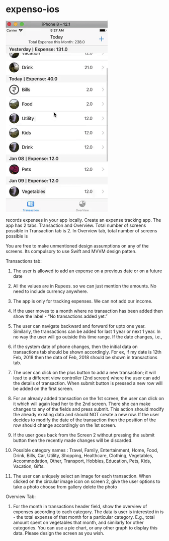 # expenso-ios
![alt tag](https://github.com/jshivam/expenso-ios/blob/master/expenso.gif)

records expenses in your app locally. 
Create an expense tracking app. The app has 2 tabs. Transaction and Overview. Total number of screens possible in Transaction tab is 2. In Overview tab, total number of screens possible is 

You are free to make unmentioned design assumptions on any of the screens. 
Its compulsory to use Swift and MVVM design patten. 

Transactions tab:
1.  The user is allowed to add an expense on a previous date or on a future date

2.  All the values are in Rupees. so we can just mention the amounts. No need to include currency anywhere.

3.  The app is only for tracking expenses. We can not add our income.

4.  If the user moves to a month where no transaction has been added then show the label - “No transactions added yet.”

5.  The user can navigate backward and forward for upto one year. Similarly, the transactions can be added for last 1 year or next 1 year. In no way the user will go outside this time range. If the date changes, i.e., 

6.  if the system date of phone changes, then the initial data on transactions tab should be shown accordingly. For ex, if my date is 12th Feb, 2018 then the data of Feb, 2018 should be shown in transactions tab.

7.  The user can click on the plus button to add a new transaction; it will lead to a different view controller (2nd screen) where the user can add the details of transaction. When submit button is pressed a new row will be added on the first screen.

8.  For an already added transaction on the 1st screen, the user can click on it which will again lead her to the 2nd screen. There she can make changes to any of the fields and press submit. 
    This action should modify the already existing data and should NOT create a new row. If the user decides to modify the date of the transaction then the position of the row should change accordingly on the 1st screen.

9.  If the user goes back from the Screen 2 without pressing the submit button then the recently made changes will be discarded.

10. Possible category names : Travel, Family, Entertainment, Home, Food, Drink, Bills, Car, Utility, Shopping, Healthcare, Clothing, Vegetables, Accommodation, Other, Transport, Hobbies, Education, Pets, Kids, Vacation, Gifts.

11. The user can uniquely select an image for each transaction. When clicked on the circular image icon on screen 2, give the user options to 
        take a photo
        choose from gallery
        delete the photo 

 Overview Tab:
1. For the month in transactions header field, show the overview of expenses according to each category. The data is user is interested in is - the total expense of that month for a particular category. E.g., total amount spent on vegetables that month, and similarly for other categories. You can use a pie chart, or any other graph to display this data. Please design the screen as you wish.

    
